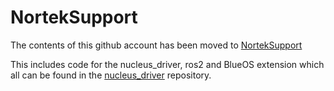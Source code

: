 # NortekSupport

The contents of this github account has been moved to [NortekSupport](https://github.com/NortekSupport)

This includes code for the nucleus_driver, ros2 and BlueOS extension which all can be found in the [nucleus_driver](https://github.com/NortekSupport/nucleus_driver) repository.
